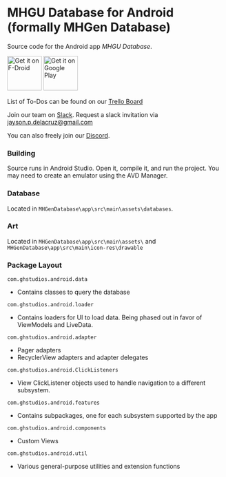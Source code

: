 MHGU Database for Android (formally MHGen Database)
=======================

Source code for the Android app _MHGU Database_.

[<img src="https://f-droid.org/badge/get-it-on.png"
     alt="Get it on F-Droid"
     height="80">](https://f-droid.org/packages/com.ghstudios.android.mhgendatabase/)
[<img src="https://play.google.com/intl/en_us/badges/images/generic/en-play-badge.png"
     alt="Get it on Google Play"
     height="80">](https://play.google.com/store/apps/details?id=com.ghstudios.android.mhgendatabase)

List of To-Dos can be found on our [Trello Board](https://trello.com/b/tI4PYsgH/mhgen-database)

Join our team on [Slack](https://gatheringhallstudios.slack.com). Request a slack invitation via <jayson.p.delacruz@gmail.com>

You can also freely join our [Discord](https://discord.gg/k5rmEWh).

### Building
Source runs in Android Studio. Open it, compile it, and run the project. You may need to create an emulator using the AVD Manager.

### Database
Located in `MHGenDatabase\app\src\main\assets\databases`.

### Art
Located in `MHGenDatabase\app\src\main\assets\` and `MHGenDatabase\app\src\main\icon-res\drawable`

### Package Layout

`com.ghstudios.android.data`
  - Contains classes to query the database

`com.ghstudios.android.loader`
  - Contains loaders for UI to load data. Being phased out in favor of ViewModels and LiveData.

`com.ghstudios.android.adapter`
  - Pager adapters
  - RecyclerView adapters and adapter delegates
  
 `com.ghstudios.android.ClickListeners`
 - View ClickListener objects used to handle navigation to a different subsystem.

`com.ghstudios.android.features`
  - Contains subpackages, one for each subsystem supported by the app

`com.ghstudios.android.components`
  - Custom Views

`com.ghstudios.android.util`
  - Various general-purpose utilities and extension functions 
